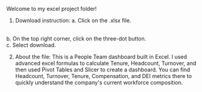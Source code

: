 Welcome to my excel project folder!
1. Download instruction:
a. Click on the .xlsx file.
<br/>
b. On the top right corner, click on the three-dot button.
<br/>
c. Select download.

2. About the file:
This is a People Team dashboard built in Excel. I used advanced excel formulas to calculate Tenure, Headcount, Turnover, and then used Pivot Tables and Slicer to create a dashboard.
You can find Headcount, Turnover, Tenure, Compensation, and DEI metrics there to quickly understand the company's current workforce composition.
